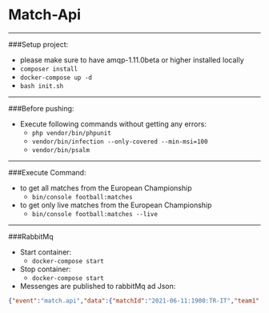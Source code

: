 # **Match-Api**

---
###Setup project:
- please make sure to have amqp-1.11.0beta or higher installed locally
- `composer install`
- `docker-compose up -d`
- `bash init.sh`

---
###Before pushing:
- Execute following commands without getting any errors:
    - `php vendor/bin/phpunit`
    - `vendor/bin/infection --only-covered --min-msi=100`
    - `vendor/bin/psalm`

---
###Execute Command:
- to get all matches from the European Championship
    - `bin/console football:matches`
- to get only live matches from the European Championship
    - `bin/console football:matches --live`
    
---
###RabbitMq
- Start container:
    - `docker-compose start`
- Stop container:
    - `docker-compose start`
- Messenges are published to rabbitMq ad Json:
```json
{"event":"match.api","data":{"matchId":"2021-06-11:1900:TR-IT","team1":"TR","team2":"IT","matchDatetime":"2021-06-11 19:00"}}"
```
